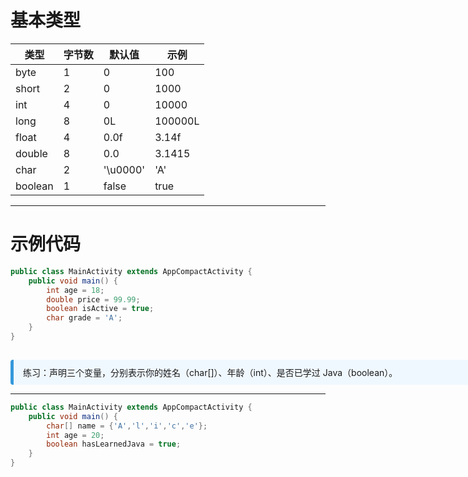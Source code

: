 

# 基本类型

| 类型    | 字节数 | 默认值   | 示例    |
| ------- | ------ | -------- | ------- |
| byte    | 1      | 0        | 100     |
| short   | 2      | 0        | 1000    |
| int     | 4      | 0        | 10000   |
| long    | 8      | 0L       | 100000L |
| float   | 4      | 0.0f     | 3.14f   |
| double  | 8      | 0.0      | 3.1415  |
| char    | 2      | '\u0000' | 'A'     |
| boolean | 1      | false    | true    |

---

# 示例代码

```java
public class MainActivity extends AppCompactActivity {
    public void main() {
        int age = 18;
        double price = 99.99;
        boolean isActive = true;
        char grade = 'A';
    }
}

```

<div v-click style="margin-top: 15px; border-left: 5px solid #3498db; background: #f0f8ff; padding: 10px 15px; border-radius: 4px; display: inline-block;width: 800px;">
练习：声明三个变量，分别表示你的姓名（char[]）、年龄（int）、是否已学过 Java（boolean）。
</div>

---

```java
public class MainActivity extends AppCompactActivity {
    public void main() {
        char[] name = {'A','l','i','c','e'};
        int age = 20;
        boolean hasLearnedJava = true;
    }
}
```